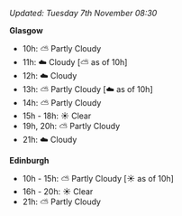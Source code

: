 *Updated: Tuesday 7th November 08:30*

**Glasgow**

* 10h: :partly_sunny: Partly Cloudy
* 11h: :cloud: Cloudy [:partly_sunny: as of 10h]
* 12h: :cloud: Cloudy
* 13h: :partly_sunny: Partly Cloudy [:cloud: as of 10h]
* 14h: :partly_sunny: Partly Cloudy
* 15h - 18h: :sunny: Clear
* 19h, 20h: :partly_sunny: Partly Cloudy
* 21h: :cloud: Cloudy

**Edinburgh**

* 10h - 15h: :partly_sunny: Partly Cloudy [:sunny: as of 10h]
* 16h - 20h: :sunny: Clear
* 21h: :partly_sunny: Partly Cloudy
